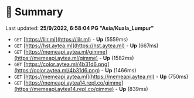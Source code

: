 # 📖 Summary
Last updated: **25/9/2022, 6:58:04 PG "Asia/Kuala_Lumpur"**

- `GET` [https://lilr.ml](https://lilr.ml) - **Up** (5559ms)
- `GET` [https://hst.aytea.ml](https://hst.aytea.ml) - **Up** (667ms)
- `GET` [https://memeapi.aytea.ml/gimme](https://memeapi.aytea.ml/gimme) - **Up** (1582ms)
- `GET` [https://color.aytea.ml/4b31d6.png](https://color.aytea.ml/4b31d6.png) - **Up** (1466ms)
- `GET` [https://memeapi.aytea.ml](https://memeapi.aytea.ml) - **Up** (750ms)
- `GET` [https://memeapi.aytea14.repl.co/gimme](https://memeapi.aytea14.repl.co/gimme) - **Up** (839ms)
